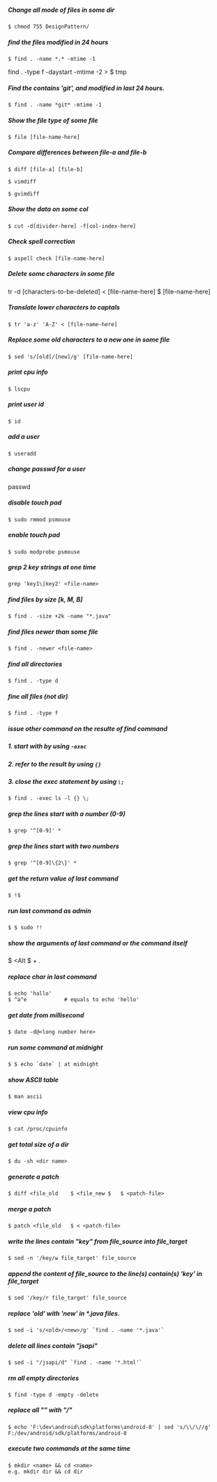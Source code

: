##### Change all mode of files in some dir
	$ chmod 755 DesignPattern/

##### find the files modified in 24 hours
	$ find . -name *.* -mtime -1

find . -type f -daystart -mtime -2 >	$ tmp

##### Find the contains 'git', and modified in last 24 hours.
	$ find . -name *git* -mtime -1

##### Show the file type of some file
	$ file [file-name-here]

##### Compare differences between file-a and file-b
	$ diff [file-a] [file-b]

	$ vimdiff

	$ gvimdiff

##### Show the data on some col
	$ cut -d[divider-here] -f[col-index-here]

##### Check spell correction
	$ aspell check [file-name-here]

##### Delete some characters in some file
tr -d [characters-to-be-deleted] < [file-name-here] 	$ [file-name-here]

##### Translate lower characters to captals
	$ tr 'a-z' 'A-Z' < [file-name-here]

##### Replace some old characters to a new one in some file
	$ sed 's/[old]/[new]/g' [file-name-here]

##### print cpu info
	$ lscpu

##### print user id
	$ id

##### add a user
	$ useradd

##### change passwd for a user
passwd <user-name>

##### disable touch pad
	$ sudo rmmod psmouse

##### enable touch pad
	$ sudo modprobe psmouse

##### grep 2 key strings at one time
	grep 'key1\|key2' <file-name>

##### find files by size [k, M, B]
	$ find . -size +2k -name "*.java"

##### find files newer than some file
	$ find . -newer <file-name>

##### find all directories 
	$ find . -type d

##### fine all files (not dir)
	$ find . -type f

##### issue other command on the resulte of find command
##### 1. start with by using `-exec`
##### 2. refer to the result by using `{}`
##### 3. close the exec statement by using `\;`
	$ find . -exec ls -l {} \;

##### grep the lines start with a number (0-9)
	$ grep '^[0-9]' *

##### grep the lines start with two numbers
	$ grep '^[0-9]\{2\}' *

##### get the return value of last command
	$ !$

##### run last command as admin
	$ $ sudo !!

##### show the arguments of last command or the command itself
$ <Alt	$ + .

##### replace char in last command
	$ echo 'hallo'
	$ ^a^e            # equals to echo 'hello'

##### get date from millisecond
	$ date -d@<long number here>

##### run some command at midnight
	$ $ echo `date` | at midnight

##### show ASCII table
	$ man ascii

##### view cpu info
	$ cat /proc/cpuinfo

##### get total size of a dir
	$ du -sh <dir name>

##### generate a patch
	$ diff <file_old	$ <file_new	$ 	$ <patch-file>

##### merge a patch
	$ patch <file_old	$ < <patch-file>

##### write the lines contain "key" from file_source into file_target
	$ sed -n '/key/w file_target' file_source

##### append the content of file_source to the line(s) contain(s) 'key' in file_target
	$ sed '/key/r file_target' file_source 

##### replace 'old' with 'new' in *.java files.
	$ sed -i 's/<old>/<new>/g' `find . -name '*.java'`
    
##### delete all lines contain "jsapi"
	$ sed -i "/jsapi/d" `find . -name '*.html'`

##### rm all empty directories
	$ find -type d -empty -delete
    
##### replace all "\" with "/"
	$ echo 'F:\dev\android\sdk\platforms\android-8' | sed 's/\\/\//g'
	F:/dev/android/sdk/platforms/android-8

##### execute two commands at the same time
	$ mkdir <name> && cd <name>
	e.g. mkdir dir && cd dir
